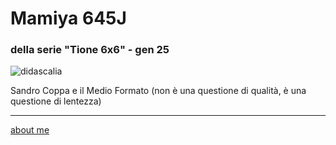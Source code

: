 # Mamiya 645J
### della serie "Tione 6x6" - gen 25

![](Link "didascalia")  

Sandro Coppa e il Medio Formato (non è una questione di qualità, è una questione di lentezza)

---  
[about me](https://about.me/cacioman) 
